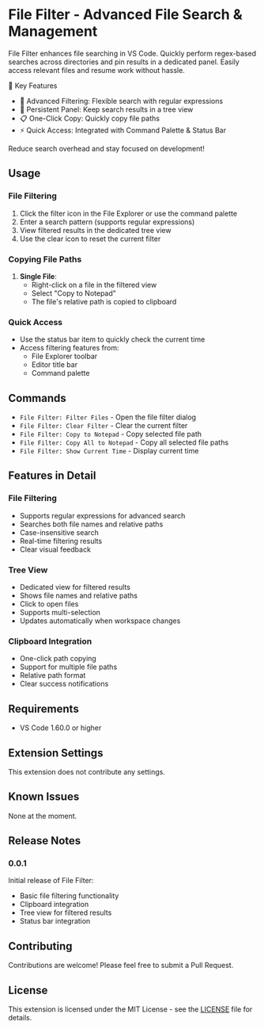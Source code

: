 # File Filter - Advanced File Search & Management
File Filter enhances file searching in VS Code.
Quickly perform regex-based searches across directories and pin results in a dedicated panel.
Easily access relevant files and resume work without hassle.

🔹 Key Features
- 🚀 Advanced Filtering: Flexible search with regular expressions
- 📌 Persistent Panel: Keep search results in a tree view
- 📋 One-Click Copy: Quickly copy file paths
- ⚡ Quick Access: Integrated with Command Palette & Status Bar

Reduce search overhead and stay focused on development!

## Usage

### File Filtering
1. Click the filter icon in the File Explorer or use the command palette
2. Enter a search pattern (supports regular expressions)
3. View filtered results in the dedicated tree view
4. Use the clear icon to reset the current filter

### Copying File Paths
1. **Single File**:
   - Right-click on a file in the filtered view
   - Select "Copy to Notepad"
   - The file's relative path is copied to clipboard

### Quick Access
- Use the status bar item to quickly check the current time
- Access filtering features from:
  - File Explorer toolbar
  - Editor title bar
  - Command palette

## Commands

- `File Filter: Filter Files` - Open the file filter dialog
- `File Filter: Clear Filter` - Clear the current filter
- `File Filter: Copy to Notepad` - Copy selected file path
- `File Filter: Copy All to Notepad` - Copy all selected file paths
- `File Filter: Show Current Time` - Display current time

## Features in Detail

### File Filtering
- Supports regular expressions for advanced search
- Searches both file names and relative paths
- Case-insensitive search
- Real-time filtering results
- Clear visual feedback

### Tree View
- Dedicated view for filtered results
- Shows file names and relative paths
- Click to open files
- Supports multi-selection
- Updates automatically when workspace changes

### Clipboard Integration
- One-click path copying
- Support for multiple file paths
- Relative path format
- Clear success notifications

## Requirements

- VS Code 1.60.0 or higher

## Extension Settings

This extension does not contribute any settings.

## Known Issues

None at the moment.

## Release Notes

### 0.0.1

Initial release of File Filter:
- Basic file filtering functionality
- Clipboard integration
- Tree view for filtered results
- Status bar integration

## Contributing

Contributions are welcome! Please feel free to submit a Pull Request.

## License

This extension is licensed under the MIT License - see the [LICENSE](LICENSE) file for details. 